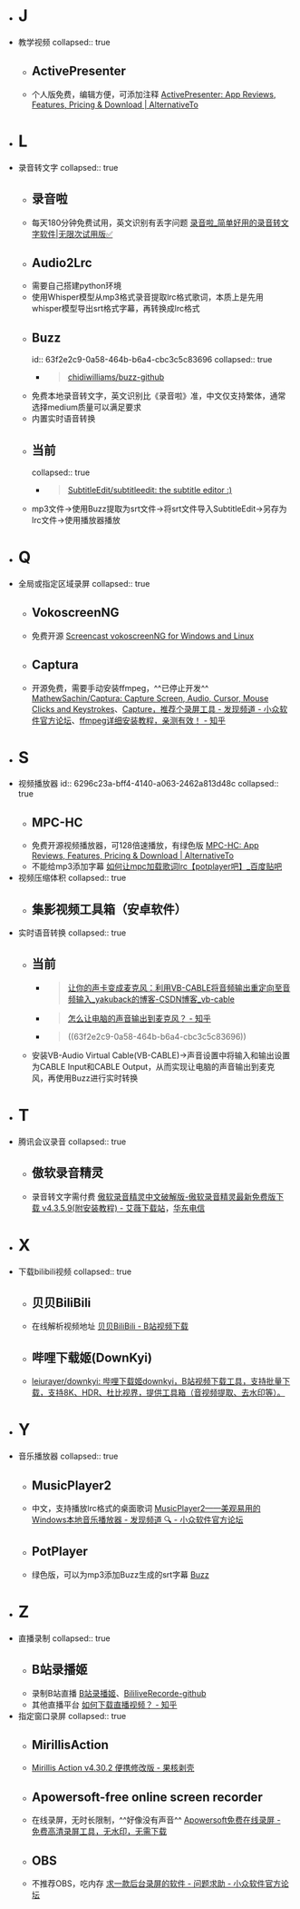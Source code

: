 - # J
- 教学视频
  collapsed:: true
	- ## ActivePresenter
	- 个人版免费，编辑方便，可添加注释 [ActivePresenter: App Reviews, Features, Pricing & Download | AlternativeTo](https://alternativeto.net/software/activepresenter/about/)
- # L
- 录音转文字
  collapsed:: true
	- ## 录音啦
	- 每天180分钟免费试用，英文识别有丢字问题 [录音啦_简单好用的录音转文字软件|无限次试用版✅](https://www.luyinla.com/)
	- ## Audio2Lrc
	- 需要自己搭建python环境
	- 使用Whisper模型从mp3格式录音提取lrc格式歌词，本质上是先用whisper模型导出srt格式字幕，再转换成lrc格式
	- ## Buzz
	  id:: 63f2e2c9-0a58-464b-b6a4-cbc3c5c83696
	  collapsed:: true
		- >[chidiwilliams/buzz-github](https://github.com/chidiwilliams/buzz)
	- 免费本地录音转文字，英文识别比《录音啦》准，中文仅支持繁体，通常选择medium质量可以满足要求
	- 内置实时语音转换
	- ## 当前
	  collapsed:: true
		- >[SubtitleEdit/subtitleedit: the subtitle editor :)](https://github.com/SubtitleEdit/subtitleedit)
	- mp3文件->使用Buzz提取为srt文件->将srt文件导入SubtitleEdit->另存为lrc文件->使用播放器播放
- # Q
- 全局或指定区域录屏
  collapsed:: true
	- ## VokoscreenNG
	- 免费开源 [Screencast vokoscreenNG for Windows and Linux](https://linuxecke.volkoh.de/vokoscreen/vokoscreen.html)
	- ## Captura
	- 开源免费，需要手动安装ffmpeg，^^已停止开发^^ [MathewSachin/Captura: Capture Screen, Audio, Cursor, Mouse Clicks and Keystrokes](https://github.com/MathewSachin/Captura)、[Capture，推荐个录屏工具 - 发现频道 - 小众软件官方论坛](https://meta.appinn.net/t/topic/26243)、[ffmpeg详细安装教程，亲测有效！ - 知乎](https://zhuanlan.zhihu.com/p/324472015)
- # S
- 视频播放器
  id:: 6296c23a-bff4-4140-a063-2462a813d48c
  collapsed:: true
	- ## MPC-HC
	- 免费开源视频播放器，可128倍速播放，有绿色版 [MPC-HC: App Reviews, Features, Pricing & Download | AlternativeTo](https://alternativeto.net/software/mpc-hc/about/)
	- 不能给mp3添加字幕 [如何让mpc加载歌词lrc【potplayer吧】_百度贴吧](https://tieba.baidu.com/p/3312106315)
- 视频压缩体积
  collapsed:: true
	- ## 集影视频工具箱（安卓软件）
- 实时语音转换
  collapsed:: true
	- ## 当前
		- > [让你的声卡变成麦克风：利用VB-CABLE将音频输出重定向至音频输入_yakuback的博客-CSDN博客_vb-cable](https://blog.csdn.net/yakuaback/article/details/104507214)
		- >[怎么让电脑的声音输出到麦克风？ - 知乎](https://www.zhihu.com/question/38719529)
		- > ((63f2e2c9-0a58-464b-b6a4-cbc3c5c83696))
	- 安装VB-Audio Virtual Cable(VB-CABLE)->声音设置中将输入和输出设置为CABLE Input和CABLE Output，从而实现让电脑的声音输出到麦克风，再使用Buzz进行实时转换
- # T
- 腾讯会议录音
  collapsed:: true
	- ## 傲软录音精灵
	- 录音转文字需付费 [傲软录音精灵中文破解版-傲软录音精灵最新免费版下载 v4.3.5.9(附安装教程) - 艾薇下载站](https://www.aiweibk.com/438163.html)，[华东电信](https://xiazai.weidown.com/p/2751d364ee8b4fdb7b767294fe312baa7efe3b3d/Apowersoft.Streaming.Audio.Recorder_4.3.5.9_CRACK.7z)
- # X
- 下载bilibili视频
  collapsed:: true
	- ## 贝贝BiliBili
	- 在线解析视频地址 [贝贝BiliBili - B站视频下载](https://xbeibeix.com/api/bilibili/)
	- ## 哔哩下载姬(DownKyi)
	- [leiurayer/downkyi: 哔哩下载姬downkyi，B站视频下载工具，支持批量下载，支持8K、HDR、杜比视界，提供工具箱（音视频提取、去水印等）。](https://github.com/leiurayer/downkyi)
- # Y
- 音乐播放器
  collapsed:: true
	- ## MusicPlayer2
	- 中文，支持播放lrc格式的桌面歌词 [MusicPlayer2——美观易用的Windows本地音乐播放器 - 发现频道 🔍 - 小众软件官方论坛](https://meta.appinn.net/t/topic/12934)
	- ## PotPlayer
	- 绿色版，可以为mp3添加Buzz生成的srt字幕 [Buzz](((639ad051-60da-4d3f-af6b-1f8b2e9fa620)))
- # Z
- 直播录制
  collapsed:: true
	- ## B站录播姬
	- 录制B站直播 [B站录播姬](https://rec.danmuji.org/)、[BililiveRecorde-github](https://github.com/BililiveRecorder/BililiveRecorder)
	- 其他直播平台 [如何下载直播视频？ - 知乎](https://www.zhihu.com/question/54411976)
- 指定窗口录屏
  collapsed:: true
	- ## MirillisAction
	- [Mirillis Action v4.30.2 便携修改版 - 果核剥壳](https://www.ghxi.com/mirillisaction.html/comment-page-1#comments)
	- ## Apowersoft-free online screen recorder
	- 在线录屏，无时长限制，^^好像没有声音^^ [Apowersoft免费在线录屏 - 免费高清录屏工具，无水印，无需下载](https://www.apowersoft.cn/free-online-screen-recorder)
	- ## OBS
	- 不推荐OBS，吃内存 [求一款后台录屏的软件 - 问题求助 - 小众软件官方论坛](https://meta.appinn.net/t/topic/17700)